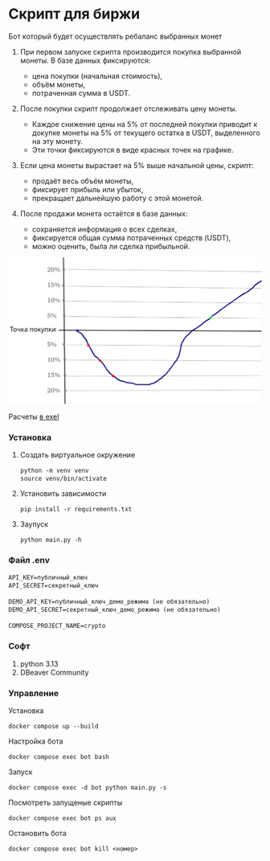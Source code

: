 # Скрипт для биржи
Бот который будет осуществлять ребаланс выбранных монет 

1. При первом запуске скрипта производится покупка выбранной монеты.
В базе данных фиксируются:

    - цена покупки (начальная стоимость),
    - объём монеты,
    - потраченная сумма в USDT.

2. После покупки скрипт продолжает отслеживать цену монеты.

    - Каждое снижение цены на 5% от последней покупки приводит к докупке монеты на 5% от текущего остатка в USDT, выделенного на эту монету.
    - Эти точки фиксируются в виде красных точек на графике.

3. Если цена монеты вырастает на 5% выше начальной цены, скрипт:

    - продаёт весь объём монеты,
    - фиксирует прибыль или убыток,
    - прекращает дальнейшую работу с этой монетой.

4. После продажи монета остаётся в базе данных:

    - сохраняется информация о всех сделках,
    - фиксируется общая сумма потраченных средств (USDT),
    - можно оценить, была ли сделка прибыльной.

![График](info.png)

Расчеты [в exel](/calculations.xlsx)

### Установка
1. Создать виртуальное окружение
    ```
    python -m venv venv
    source venv/bin/activate
    ```
2. Установить зависимости
    ```
    pip install -r requirements.txt
    ```
3. Заупуск
    ```
    python main.py -h
    ```
### Файл .env
```
API_KEY=публичный_ключ
API_SECRET=секретный_ключ

DEMO_API_KEY=публичный_ключ_демо_режима (не обязательно)
DEMO_API_SECRET=секретный_ключ_демо_режима (не обязательно)

COMPOSE_PROJECT_NAME=crypto
```

### Софт
1. python 3.13
2. DBeaver Community

### Управление
Установка
```
docker compose up --build 
```

Настройка бота 
```
docker compose exec bot bash
```

Запуск 
```
docker compose exec -d bot python main.py -s
```

Посмотреть запущеные скрипты
```
docker compose exec bot ps aux
```

Остановить бота
```
docker compose exec bot kill <номер>
```